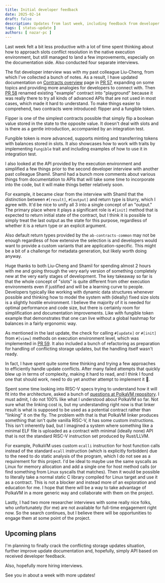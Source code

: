 ```yaml
---
title: Initial developer feedback
date: 2025-02-14
draft: false
description: Updates from last week, including feedback from developer interviews
tags: [ status-update ]
authors: [ nazar-pc ]
---
```


Last week felt a bit less productive with a lot of time spent thinking about how to approach slots conflict resolution
in the native execution environment, but still managed to land a few improvements, especially on the documentation side.
Also conducted four separate interviews.

<!--more-->

The fist developer interview was with my past colleague Liu-Cheng, from which I've collected a bunch of notes. As a
result, I have updated documentation on [Contracts overview] page in [PR 57], expanding on some topics and providing
more analogies for developers to connect with. Then [PR 58] renamed existing "example" contract into "playground"
because it was really there to try all kinds of advanced APIs that are not used in most cases, which made it hard to
understand. To make things easier to comprehend, two contracts were introduced: flipper and a fungible token.

[PR 57]: https://github.com/nazar-pc/abundance/pull/57

[Contracts overview]: https://abundance.build/book/Execution_environment/Contracts_overview.html

[PR 58]: https://github.com/nazar-pc/abundance/pull/58

Fipper is one of the simplest contracts possible that simply flip a boolean value stored in the state to the opposite
value. It doesn't deal with slots and is there as a gentle introduction, accompanied by an integration test.

Fungible token is more advanced, supports minting and transferring tokens with balances stored in slots. It also
showcases how to work with traits by implementing `Fungible` trait and including examples of how to use it in
integration test.

I also looked at the API provided by the execution environment and simplified a few things prior to the second developer
interview with another past colleague Shamil. Shamil had a bunch more comments about various things from documentation
to APIs that will take some time to incorporate into the code, but it will make things better relatively soon.

For example, it became clear from the interview with Shamil that the distinction between `#[result]`, `#[output]` and
return type is blurry, which I agree with. It'd be nice to unify all 3 into a single concept of an "output." The primary
place where it plays a significant role is `#[init]` method that is expected to return initial state of the contract,
but I think it is possible to simply treat the last output as the state for this purpose, regardless of whether it is a
return type or an explicit argument.

Also default return types provided by the `ab-contracts-common` may not be enough regardless of how extensive the
selection is and developers would want to provide a custom variants that are application-specific. This might be a bit
of a challenge for metadata generation, but likely worth doing anyway.

Huge thanks to both Liu-Cheng and Shamil for spending almost 2 hours with me and going through the very early version of
something completely new at the very early stages of development. The key takeaway so far is that the whole concept of
"slots" is quite different from other execution environments even if justified and will be a learning curve to people.
Developers typically like working with dynamic data structures whenever possible and thinking how to model the system
with (ideally) fixed size slots is a slightly hostile environment. I believe the majority of it is needed for optimal
performance and code size, but there is certainly room for simplification and documentation improvements. Like with
fungible token example that demonstrates that one can live without a global hashmap for balances in a fairly ergonomic
way.

As mentioned in the last update, the check for calling `#[update]` or `#[init]` from `#[view]` methods on execution
environment level, which was implemented in [PR 59]. It also included a bunch of refactoring as preparation for handling
of conflicting storage updates, but the handling itself wasn't ready.

[PR 59]: https://github.com/nazar-pc/abundance/pull/59

In fact, I have spent quite some time thinking and trying a few approaches to efficiently handle update conflicts. After
many failed attempts that quickly blew up in terms of complexity, making it hard to read, and I think I found one that
should work, need to do yet another attempt to implement it 🤞.

Spent some time looking into RISC-V specs trying to understand how it will fit into the architecture, asked a bunch of
[questions at PolkaVM repository]. I must admit, I do not 100% like what I understood about PolkaVM so far. Not sure
what the linking cost is, but my understanding right now is that linker result is what is supposed to be used as a
potential contract rather than "linking" it on the fly. The problem with that is that PolkaVM linker produces something
that isn't quite vanilla RISC-V, it has some custom instructions. This isn't inherently bad, but I imagined a system
where something like a minimal ELF file is uploaded as a contract with minimal (ideally none) API that is not the
standard RISC-V instruction set produced by Rust/LLVM.

[questions at PolkaVM repository]: https://github.com/paritytech/polkavm/discussions/266

For example, PolkaVM uses custom `ecalli` instruction for host function calls instead of the standard `ecall`
instruction (which is explicitly forbidden) due to the need to do static analysis of the program, which I do not see as
a requirement for this project. I'd be ideal to maybe use the same syscalls as Linux for memory allocation and add a
single one for host method calls (or find something from Linux syscalls that matches). Then it would be possible to
literally take a normal static C library compiled for Linux target and use it as a contract. This is not a blocker and
instead more of an exploration and education for me. I hope that there will be a way to take advantage of PolkaVM in a
more generic way and collaborate with them on the project.

Lastly, I had two more researcher interviews with some really nice folks, who unfortunately (for me) are not available
for full-time engagement right now. So the search continues, but I believe there will be opportunities to engage them at
some point of the project.

## Upcoming plans

I'm planning to finally crack the conflicting storage updates situation, further improve update documentation and,
hopefully, simply API based on received developer feedback.

Also, hopefully more hiring interviews.

See you in about a week with more updates!
